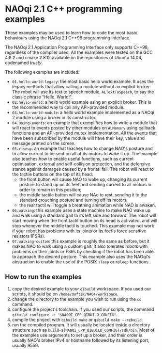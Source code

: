 # NAOqi 2.1 C++ programming examples

These examples may be used to learn how to code the most basic behaviours
using the NAOqi 2.1 C++98 programming interface.

The NAOqi 2.1 Application Programming Interface only supports C++98,
regardless of the compiler used. All the examples were tested on the GCC
4.8.2 and cmake 2.8.12 available on the repositories of Ubuntu 14.04,
codenamed *trusty*.

The following examples are included:

- `01.hello-world-legacy`: the most basic hello world example. It uses the
legacy methods that allow calling a module without an explicit broker. The
robot will use its text to speech module, `ALTextToSpeech`, to say the
classic phrase "Hello, World!".
- `02.hello-world`: a hello world example using an explicit broker. This is
the recommended way to call any API-provided module.
- `03.hello-world-module`: a hello world example implemented as a NAOqi 2
module using a broker in its constructor.
- `04.using-events`: an example that exemplifies how to write a module that
will react to events posted by other modules on `ALMemory` using callback
functions and an API-provided mutex implementation. All the events that have
been subscribed by the module will have their key, value and message printed
on the screen.
- `05.riseup`: an example that teaches how to change NAO's posture and to
allow current to be sent on all of its motors to wake it up. The example
also teaches how to enable useful functions, such as current optimisation,
external and self-collision protection, and the defensive stance against
damages caused by a frontal fall. The robot will react to the tactile
buttons on the top of its head:
    - the front button will cause NAO to wake up, changing its current
      posture to stand up on its feet and sending current to all motors in
      order to remain in this position;
    - the middle tactile button will cause NAo to rest, sending it to the
      standard crouching posture and turning off its motors;
    - the rear tactil will toggle a breathing animation while NAO is awaken.
- `06.walking`: this example uses a state machine to make NAO wake up and
walk using a standard gait to its left side and forward. The robot will
start moving when the front tactil button on its head is activated, and
will stop whenever the middle tactil is touched. This example may not work
if your robot has problems with its joints or its feet's force sensitive
resistors (FSRs).
- `07.walking-custom`: this example is roughly the same as before, but it
makes NAO to walk using a custom gait. It also tolerates robots with
problems on their joints or FSRs by checking if the robot has been able to
approach the desired posture. This example also uses the NAOqi's abstraction
to enable the use of the POSIX `sleep` or `msleep` functions.

## How to run the examples

1. copy the desired example to your `qibuild` workspace. If you used our
scripts, it should be on `/home/softex/NAO4/workspace`.
2. change the directory to the example you wish to run using the `cd`
command.
3. configure the project's toolchain. If you used our scripts, the command
`qibuild configure -c "$NAOQI_CPP_QIBUILD_CONFIG"`.
4. compile the project with `qibuild make` or `qibuild make --rebuild`.
5. run the compiled program. It will usually be located inside a directory
structure such as `build-${NAOQI_CPP_QIBUILD_CONFIG}/sdk/bin`. Most of the
examples use arguments to set up a broker, and their order is usually NAO's
broker IPv4 or hostname followed by its listening port, usually 9559.
